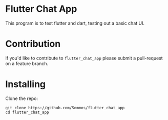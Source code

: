 # Flutter Chat App

This program is to test flutter and dart, testing out a basic chat UI.

# Contribution 

If you'd like to contribute to `flutter_chat_app` please submit a pull-request on a feature branch.

# Installing

Clone the repo:

    git clone https://github.com/Sommos/flutter_chat_app
    cd flutter_chat_app
